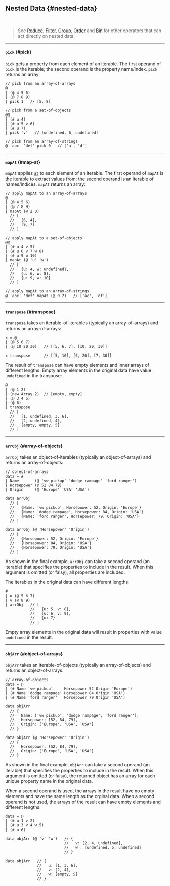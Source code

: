 ## Nested Data {#nested-data}
<br>

> See [Reduce](#reduce), [Filter](#filter), [Group](#group), [Order](#order) and [Bin](#bin) for other operators that can act directly on nested data.

---

#### `pick` {#pick}
`pick` gets a property from each element of an iterable. The first operand of `pick` is the iterable; the second operand is the property name/index. `pick` returns an array:

```
// pick from an array-of-arrays
@ 
| (@ 4 5 6)
| (@ 7 8 9)
| pick 1   // [5, 8]

// pick from a set-of-objects
@@
| (# u 4)
| (# u 5 v 6)
| (# u 7)
| pick 'v'   // [undefined, 6, undefined]

// pick from an array-of-strings
@ 'abc' 'def' pick 0   // ['a', 'd']
```

---

#### `mapAt` {#map-at}

`mapAt` applies [`at`](#at) to each element of an iterable. The first operand of `mapAt` is the iterable to extract values from; the second operand is an iterable of names/indices. `mapAt` returns an array:

```
// apply mapAt to an array-of-arrays
@
| (@ 4 5 6)
| (@ 7 8 9)
| mapAt (@ 2 0)
  // [
  //   [6, 4],
  //   [9, 7]
  // ]

// apply mapAt to a set-of-objects
@@
| (# u 4 v 5)
| (# u 6 v 7 w 8)
| (# u 9 w 10)
| mapAt (@ 'u' 'w')
  // [
  //   {u: 4, w: undefined},
  //   {u: 6, w: 8},
  //   {u: 9, w: 10}
  // ]

// apply mapAt to an array-of-strings
@ 'abc' 'def' mapAt (@ 0 2)   // ['ac', 'df']
```

---

#### `transpose` {#transpose}

`transpose` takes an iterable-of-iterables (typically an array-of-arrays) and returns an array-of-arrays:

```
x = @ 
| (@ 5 6 7)
| (@ 10 20 30)   // [[5, 6, 7], [10, 20, 30]] 

x transpose      // [[5, 10], [6, 20], [7, 30]] 
```

The result of `transpose` can have empty elements and inner arrays of different lengths. Empty array elements in the original data have value `undefined` in the transpose:

```
@ 
| (@ 1 2)
| (new Array 2)  // [empty, empty]
| (@ 3 4 5)
| (@ 6)
| transpose
  // [
  //   [1, undefined, 3, 6],
  //   [2, undefined, 4],
  //   [empty, empty, 5]
  // ] 
```

---

#### `arrObj` {#array-of-objects}

`arrObj` takes an object-of-iterables (typically an object-of-arrays) and returns an array-of-objects:

```
// object-of-arrays
data = #
| Name       (@ 'vw pickup' 'dodge rampage' 'ford ranger')
| Horsepower (@ 52 84 79)
| Origin     (@ 'Europe' 'USA' 'USA')

data arrObj
  // [
  //   {Name: 'vw pickup', Horsepower: 52, Origin: 'Europe'}
  //   {Name: 'dodge rampage', Horsepower: 84, Origin: 'USA'}
  //   {Name: 'ford ranger', Horsepower: 79, Origin: 'USA'}
  // ]
  
data arrObj (@ 'Horsepower' 'Origin')
  // [
  //   {Horsepower: 52, Origin: 'Europe'}
  //   {Horsepower: 84, Origin: 'USA'}
  //   {Horsepower: 79, Origin: 'USA'}
  // ]
```

As shown in the final example, `arrObj` can take a second operand (an iterable) that specifies the properties to include in the result. When this argument is omitted (or falsy), all properties are included.

The iterables in the original data can have different lengths:

```
#
| u (@ 5 6 7)
| v (@ 8 9)
| arrObj   // [
           //   {u: 5, v: 8},
           //   {u: 6, v: 9},
           //   {u: 7}
           // ]
```

Empty array elements in the original data will result in properties with value `undefined` in the result.

---

#### `objArr` {#object-of-arrays}

`objArr` takes an iterable-of-objects (typically an array-of-objects) and returns an object-of-arrays:

```
// array-of-objects
data = @
| (# Name 'vw pickup'     Horsepower 52 Origin 'Europe')
| (# Name 'dodge rampage' Horsepower 84 Origin 'USA')
| (# Name 'ford ranger'   Horsepower 79 Origin 'USA')

data objArr
  // {
  //   Name: ['vw pickup', 'dodge rampage', 'ford ranger'],
  //   Horsepower: [52, 84, 79],
  //   Origin: ['Europe', 'USA', 'USA']
  // }

data objArr (@ 'Horsepower' 'Origin')
  // {
  //   Horsepower: [52, 84, 79],
  //   Origin: ['Europe', 'USA', 'USA']
  // }
```

As shown in the final example, `objArr` can take a second operand (an iterable) that specifies the properties to include in the result. When this argument is omitted (or falsy), the returned object has an array for each unique property name in the original data.

When a second operand is used, the arrays in the result have no empty elements and have the same length as the orginal data. When a second operand is not used, the arrays of the result can have empty elements and different lengths:

```
data = @
| (# u 1 v 2)
| (# u 3 v 4 w 5)
| (# u 6)

data objArr (@ 'v' 'w')   // {
                          //   v: [2, 4, undefined],
                          //   w : [undefined, 5, undefined]
                          // }

data objArr   // {
              //   u: [1, 3, 6],
              //   v: [2, 4],
              //   w: [empty, 5]
              // }
```